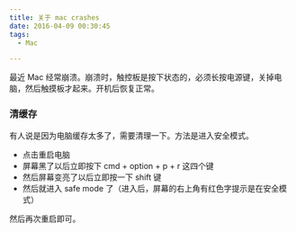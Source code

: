 ```yaml
---
title: 关于 mac crashes
date: 2016-04-09 00:30:45
tags: 
  - Mac

---
```


最近 Mac 经常崩溃。崩溃时，触控板是按下状态的，必须长按电源键，关掉电脑，然后触摸板才起来。开机后恢复正常。

### 清缓存

有人说是因为电脑缓存太多了，需要清理一下。方法是进入安全模式。

+ 点击重启电脑
+ 屏幕黑了以后立即按下 cmd + option + p + r 这四个键
+ 然后屏幕变亮了以后立即按一下 shift 键
+ 然后就进入 safe mode 了（进入后，屏幕的右上角有红色字提示是在安全模式）

然后再次重启即可。

### 
